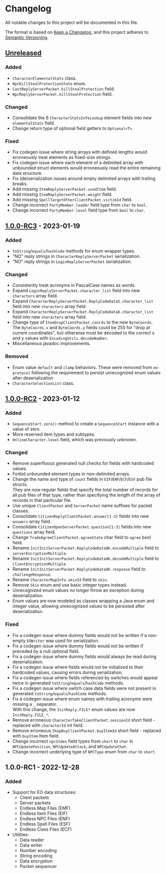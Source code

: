 # Changelog

All notable changes to this project will be documented in this file.

The format is based on [Keep a Changelog](https://keepachangelog.com/en/1.0.0/),
and this project adheres to [Semantic Versioning](https://semver.org/spec/v2.0.0.html).

## [Unreleased]

### Added

- `CharacterElementalStats` class.
- `NpcKillStealProtectionState` enum.
- `CastReplyServerPacket.killStealProtection` field.
- `NpcReplyServerPacket.killStealProtection` field.

### Changed

- Consolidate the 6 `CharacterStatsInfoLookup` element fields into new `elementalStats` field.
- Change return type of optional field getters to `Optional<T>`.

### Fixed

- Fix codegen issue where string arrays with defined lengths would erroneously treat elements as fixed-size strings.
- Fix codegen issue where each element of a delimited array with unbounded struct elements would erroneously read the entire remaining data structure.
- Fix (de)serialization issues around empty delimited arrays with trailing breaks.
- Add missing `ItemReplyServerPacket.usedItem` field.
- Add missing `ItemReplyServerPacket.weight` field.
- Add missing `SpellTargetOtherClientPacket.victimId` field.
- Change incorrect `PartyMember.leader` field type from `char` to `bool`.
- Change incorrect `PartyMember.level` field type from `bool` to `char`.

## [1.0.0-RC3] - 2023-01-19

### Added

- `toString`/`equals`/`hashCode` methods for enum wrapper types.
- "NO" reply strings in `CharacterReplyServerPacket` serialization.
- "NO" reply strings in `LoginReplyServerPacket` serialization.

### Changed

- Consistently treat acronyms in PascalCase names as words.
- Expand `LoginReplyServerPacket.character_list` field into new `characters` array field.
- Expand `CharacterReplyServerPacket.ReplyCodeData5.character_list` field into new `characters` array field.
- Expand `CharacterReplyServerPacket.ReplyCodeData6.character_list` field into new `characters` array field.
- Change type of `ItemDropClientPacket.coords` to the new `ByteCoords`.<br>
The `ByteCoords.x` and `ByteCoords.y` fields could be 255 for "drop at current coordinates", but
otherwise must be decoded to the correct x and y values with `EncodingUtils.decodeNumber`.
- Miscellaneous javadoc improvements.

### Removed

- Enum value `default` and `clamp` behaviors. These were removed from `eo-protocol` following the requirement to persist unrecognized enum values after deserialization.
- `CharacterSelectionList` class.

## [1.0.0-RC2] - 2023-01-12

### Added

- `SequenceStart.zero()` method to create a `SequenceStart` instance with a value of zero.
- More reserved item types and subtypes.
- `OnlineCharacter.level` field, which was previously unknown.

### Changed

- Remove superfluous generated null checks for fields with hardcoded values.
- Forbid unbounded element types in non-delimited arrays.
- Change the name and type of `count` fields in `EIF`/`ENF`/`ECF`/`ESF` pub file structs.<br>
They are now regular fields that specify the total number of records for all pub files of that type,
rather than specifying the length of the array of records in that particular file.
- Use unique `ClientPacket` and `ServerPacket` name suffixes for packet classes.
- Consolidate `CitizenReplyClientPacket.answer[1-3]` fields into new `answers` array field.
- Consolidate `CitizenOpenServerPacket.question[1-3]` fields into new `questions` array field.
- Change `TradeAgreeClientPacket.agreeState` char field to `agree` bool field.
- Rename `InitInitServerPacket.ReplyCodeDataOK.encodeMultiple` field to `serverEncryptionMultiple`.
- Rename `InitInitServerPacket.ReplyCodeDataOK.decodeMultiple` field to `clientEncryptionMultiple`.
- Rename `InitInitServerPacket.ReplyCodeDataOK.response` field to `challengeResponse`.
- Rename `CharacterMapInfo.skinId` field to `skin`.
- Remove `Skin` enum and use basic integer types instead.
- Unrecognized enum values no longer throw an exception during deserialization.
- Enum values are now modeled as classes wrapping a Java enum and integer value, allowing unrecognized values to be persisted after deserialization.

### Fixed

- Fix a codegen issue where dummy fields would not be written if a non-empty `EOWriter` was used for serialization.
- Fix a codegen issue where dummy fields would not be written if preceded by a null optional field.
- Fix a codegen issue where dummy fields would always be read during deserialization.
- Fix a codegen issue where fields would not be initialized to their hardcoded values, causing errors during serialization.
- Fix a codegen issue where fields referenced by switches would appear twice in generated `toString`/`equals`/`hashCode` methods.
- Fix a codegen issue where switch case data fields were not present in generated `toString`/`equals`/`hashCode` methods.
- Fix a codegen issue where enum names with trailing acronyms were missing a `_` separator.<br>
With this change, the `InitReply.FILE*` enum values are now `InitReply.FILE_*`.
- Remove erroneous `CharacterTakeClientPacket.sessionId` short field - replaced with `characterId` int field.
- Remove erroneous `ShopBuyClientPacket.buyItemId` short field - replaced with `buyItem` Item field.
- Change incorrect `npcIndex` field types from `short` to `char` in `NPCUpdatePosition`, `NPCUpdateAttack`, and `NPCUpdateChat`.
- Change incorrect underlying type of `NPCType` enum from `char` to `short`.

## 1.0.0-RC1 - 2022-12-28

### Added

- Support for EO data structures:
  - Client packets
  - Server packets
  - Endless Map Files (EMF)
  - Endless Item Files (EIF)
  - Endless NPC Files (ENF)
  - Endless Spell Files (ESF)
  - Endless Class Files (ECF)
- Utilities:
  - Data reader
  - Data writer
  - Number encoding
  - String encoding
  - Data encryption
  - Packet sequencer

[Unreleased]: http://github.com/cirras/eolib-java/compare/v1.0.0-RC3...HEAD
[1.0.0-RC3]: http://github.com/cirras/eolib-java/compare/v1.0.0-RC2...v1.0.0-RC3
[1.0.0-RC2]: http://github.com/cirras/eolib-java/compare/v1.0.0-RC1...v1.0.0-RC2
